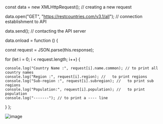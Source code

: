 const data = new XMLHttpRequest(); // creating a new request

data.open("GET", "https://restcountries.com/v3.1/all"); // connection establishment to API

data.send(); // contacting the API server

data.onload = function () {

  const request = JSON.parse(this.response);
  
  for (let i = 0; i < request.length; i++) {
  
    console.log("Country Name :", request[i].name.common); // to print all country names
    console.log("Region :", request[i].region); //   to print regions
    console.log("Sub-region :", request[i].subregion); //   to print sub regions
    console.log("Population:", request[i].population); //   to print population
    console.log("-------"); // to print a ---- line
  }
};

![image](https://github.com/balajinagarajanofc/tasks/assets/128735982/f944288e-47ad-4ad2-866c-cebcb45a6de4)
